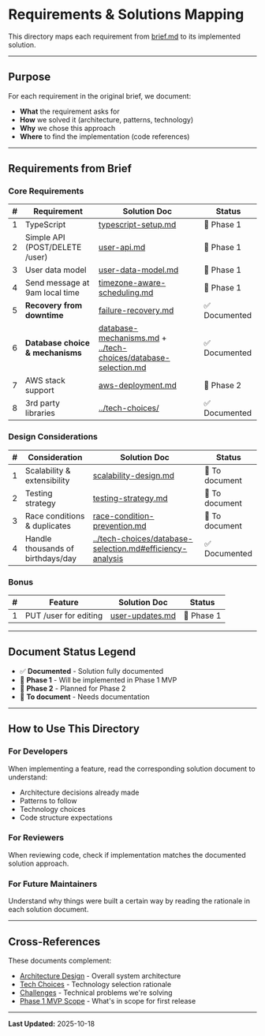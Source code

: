 # Requirements & Solutions Mapping

This directory maps each requirement from [brief.md](../brief.md) to its implemented solution.

---

## Purpose

For each requirement in the original brief, we document:

- **What** the requirement asks for
- **How** we solved it (architecture, patterns, technology)
- **Why** we chose this approach
- **Where** to find the implementation (code references)

---

## Requirements from Brief

### Core Requirements

| # | Requirement | Solution Doc | Status |
|---|-------------|--------------|--------|
| 1 | TypeScript | [typescript-setup.md](./typescript-setup.md) | 🚧 Phase 1 |
| 2 | Simple API (POST/DELETE /user) | [user-api.md](./user-api.md) | 🚧 Phase 1 |
| 3 | User data model | [user-data-model.md](./user-data-model.md) | 🚧 Phase 1 |
| 4 | Send message at 9am local time | [timezone-aware-scheduling.md](./timezone-aware-scheduling.md) | 🚧 Phase 1 |
| 5 | **Recovery from downtime** | [failure-recovery.md](./failure-recovery.md) | ✅ Documented |
| 6 | **Database choice & mechanisms** | [database-mechanisms.md](./database-mechanisms.md) + [../tech-choices/database-selection.md](../tech-choices/database-selection.md) | ✅ Documented |
| 7 | AWS stack support | [aws-deployment.md](./aws-deployment.md) | 🚧 Phase 2 |
| 8 | 3rd party libraries | [../tech-choices/](../tech-choices/) | ✅ Documented |

### Design Considerations

| # | Consideration | Solution Doc | Status |
|---|---------------|--------------|--------|
| 1 | Scalability & extensibility | [scalability-design.md](./scalability-design.md) | 🚧 To document |
| 2 | Testing strategy | [testing-strategy.md](./testing-strategy.md) | 🚧 To document |
| 3 | Race conditions & duplicates | [race-condition-prevention.md](./race-condition-prevention.md) | 🚧 To document |
| 4 | Handle thousands of birthdays/day | [../tech-choices/database-selection.md#efficiency-analysis](../tech-choices/database-selection.md) | ✅ Documented |

### Bonus

| # | Feature | Solution Doc | Status |
|---|---------|--------------|--------|
| 1 | PUT /user for editing | [user-updates.md](./user-updates.md) | 🚧 Phase 1 |

---

## Document Status Legend

- ✅ **Documented** - Solution fully documented
- 🚧 **Phase 1** - Will be implemented in Phase 1 MVP
- 🚧 **Phase 2** - Planned for Phase 2
- 🚧 **To document** - Needs documentation

---

## How to Use This Directory

### For Developers

When implementing a feature, read the corresponding solution document to understand:

- Architecture decisions already made
- Patterns to follow
- Technology choices
- Code structure expectations

### For Reviewers

When reviewing code, check if implementation matches the documented solution approach.

### For Future Maintainers

Understand why things were built a certain way by reading the rationale in each solution document.

---

## Cross-References

These documents complement:

- [Architecture Design](../architecture-design.md) - Overall system architecture
- [Tech Choices](../tech-choices/) - Technology selection rationale
- [Challenges](../challenges.md) - Technical problems we're solving
- [Phase 1 MVP Scope](../phase1-mvp-scope.md) - What's in scope for first release

---

**Last Updated:** 2025-10-18
